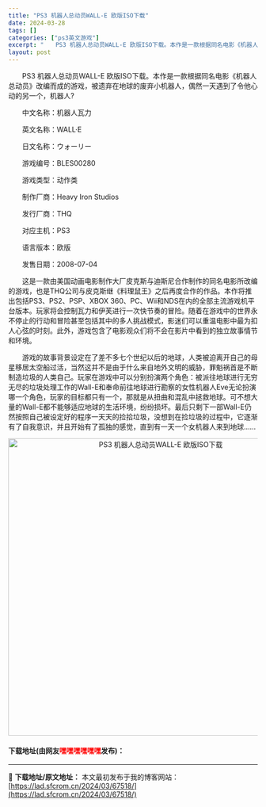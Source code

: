 ```yaml
---
title: "PS3 机器人总动员WALL-E 欧版ISO下载"
date: 2024-03-28
tags: []
categories: ["ps3英文游戏"]
excerpt: "　　PS3 机器人总动员WALL-E 欧版ISO下载。本作是一款根据同名电影《机器人总动员》改编而成的游戏，被遗弃在地球的废弃小机器人，偶然一天遇到了令他心动的另一个，机器人? 　　中文名称：机器人瓦力 　　英文名称：WALL&middot;E 　　日文名称：ウォーリー 　　游戏编号：BLES002&hellip;"
layout: post
---
```


 <p>　　PS3 机器人总动员WALL-E 欧版ISO下载。本作是一款根据同名电影《机器人总动员》改编而成的游戏，被遗弃在地球的废弃小机器人，偶然一天遇到了令他心动的另一个，机器人?</p> <p>　　中文名称：机器人瓦力</p> <p>　　英文名称：WALL&middot;E</p> <p>　　日文名称：ウォーリー</p> <p>　　游戏编号：BLES00280</p> <p>　　游戏类型：动作类</p> <p>　　制作厂商：Heavy Iron Studios</p> <p>　　发行厂商：THQ</p> <p>　　对应主机：PS3</p> <p>　　语言版本：欧版</p> <p>　　发售日期：2008-07-04</p> <p>　　这是一款由美国动画电影制作大厂皮克斯与迪斯尼合作制作的同名电影所改编的游戏，也是THQ公司与皮克斯继《料理鼠王》之后再度合作的作品。本作将推出包括PS3、PS2、PSP、XBOX 360、PC、Wii和NDS在内的全部主流游戏机平台版本。玩家将会控制瓦力和伊芙进行一次快节奏的冒险。随着在游戏中的世界永不停止的行动和冒险甚至包括其中的多人挑战模式，影迷们可以重温电影中最为扣人心弦的时刻。此外，游戏包含了电影观众们将不会在影片中看到的独立故事情节和环境。</p> <p>　　游戏的故事背景设定在了差不多七个世纪以后的地球，人类被迫离开自己的母星移居太空船过活，当然这并不是由于什么来自地外文明的威胁，罪魁祸首是不断制造垃圾的人类自己。玩家在游戏中可以分别扮演两个角色：被派往地球进行无穷无尽的垃圾处理工作的Wall-E和奉命前往地球进行勘察的女性机器人Eve无论扮演哪一个角色，玩家的目标都只有一个，那就是从扭曲和混乱中拯救地球。可不想大量的Wall-E都不能够适应地球的生活环境，纷纷损坏。最后只剩下一部Wall-E仍然按照自己被设定好的程序一天天的捡拾垃圾，没想到在捡垃圾的过程中，它逐渐有了自我意识，并且开始有了孤独的感觉，直到有一天一个女机器人来到地球&hellip;&hellip;</p> <p align="center"><img align="" border="0" src="https://lad.sfcrom.cn/wp-content/uploads/2024/03/20240328_66051d6f19b6e.jpg" width="600" alt="PS3 机器人总动员WALL-E 欧版ISO下载" /></p> <p><h4>下载地址(由网友<font color="red">嘿嘿嘿嘿嘿嘿</font>发布)：</h4></p> 

---
📖 **下载地址/原文地址：** 本文最初发布于我的博客网站：[https://lad.sfcrom.cn/2024/03/67518/](https://lad.sfcrom.cn/2024/03/67518/)
